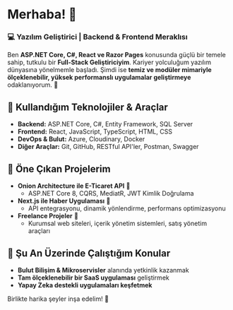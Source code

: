 # Merhaba! 👋 

### 💻 Yazılım Geliştirici | Backend & Frontend Meraklısı

Ben **ASP.NET Core, C#, React ve Razor Pages** konusunda güçlü bir temele sahip, tutkulu bir **Full-Stack Geliştiriciyim**. Kariyer yolculuğum yazılım dünyasına yönelmemle başladı. Şimdi ise **temiz ve modüler mimariyle ölçeklenebilir, yüksek performanslı uygulamalar geliştirmeye** odaklanıyorum. 🚀

## 🔧 Kullandığım Teknolojiler & Araçlar
- **Backend:** ASP.NET Core, C#, Entity Framework, SQL Server
- **Frontend:** React, JavaScript, TypeScript, HTML, CSS
- **DevOps & Bulut:** Azure, Cloudinary, Docker
- **Diğer Araçlar:** Git, GitHub, RESTful API'ler, Postman, Swagger

## 📌 Öne Çıkan Projelerim
- **Onion Architecture ile E-Ticaret API** 🛒
  - ASP.NET Core 8, CQRS, MediatR, JWT Kimlik Doğrulama
- **Next.js ile Haber Uygulaması** 📰
  - API entegrasyonu, dinamik yönlendirme, performans optimizasyonu
- **Freelance Projeler** 💼
  - Kurumsal web siteleri, içerik yönetim sistemleri, satış yönetim araçları

## 🚀 Şu An Üzerinde Çalıştığım Konular
- **Bulut Bilişim & Mikroservisler** alanında yetkinlik kazanmak
- **Tam ölçeklenebilir bir SaaS uygulaması** geliştirmek
- **Yapay Zeka destekli uygulamaları keşfetmek**

Birlikte harika şeyler inşa edelim! 🚀

